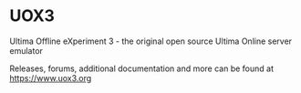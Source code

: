 # UOX3
Ultima Offline eXperiment 3 - the original open source Ultima Online server emulator

Releases, forums, additional documentation and more can be found at https://www.uox3.org
